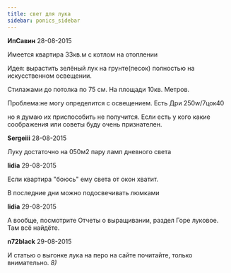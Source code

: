 ```yaml
---
title: свет для лука
sidebar: ponics_sidebar
---
```


**ИпСавин** 28-08-2015

Имеется квартира 33кв.м с котлом на отоплении

Идея: вырастить зелёный лук на грунте(песок) полностью на искусственном освещении.

Стилажами до потолка по 75 см. На площади 10кв. Метров.

Проблема:не могу определится с освещением. Есть Дри 250w/7цок40 

но я думаю их приспособить не получится. Если есть у кого какие соображения или советы буду очень признателен.


**Sergeiii** 28-08-2015

Луку достаточно на 050м2 пару ламп дневного света


**lidia** 29-08-2015

Если квартира "боюсь" ему света от окон хватит.

В последние дни можно подосвечивать люмками


**lidia** 29-08-2015

А вообще, посмотрите Отчеты о выращивании, раздел Горе луковое. Там всё найдёте.


**n72black** 29-08-2015

И статью о выгонке лука на перо на сайте почитайте, только внимательно. *8)*


